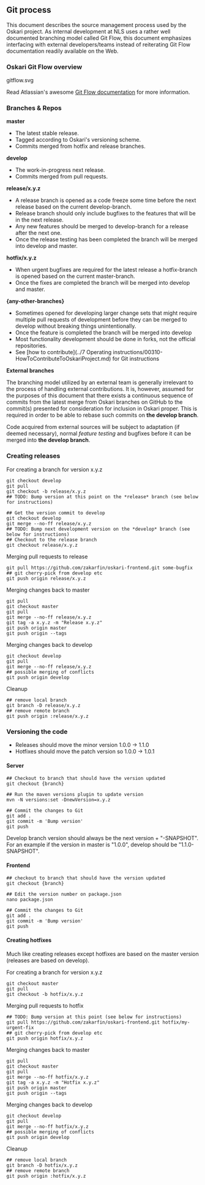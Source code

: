 ## Git process

This document describes the source management process used by the Oskari project. As internal development at NLS uses a ​rather ​well ​documented ​branching ​model called ​Git Flow, this document emphasizes interfacing with external developers/teams instead of reiterating ​Git Flow documentation readily available on the Web.

### Oskari Git Flow overview

gitflow.svg

Read Atlassian's awesome [Git Flow documentation](https://www.atlassian.com/git/tutorials/comparing-workflows/gitflow-workflow) for more information.

### Branches & Repos

**master**
- The latest stable release.
- Tagged according to Oskari's versioning scheme.
- Commits merged from hotfix and release branches.

**develop**
- The work-in-progress next release.
- Commits merged from pull requests.

**release/x.y.z**
- A release branch is opened as a code freeze some time before the next release based on the current develop-branch.
- Release branch should only include bugfixes to the features that will be in the next release.
- Any new features should be merged to develop-branch for a release after the next one.
- Once the release testing has been completed the branch will be merged into develop and master.

**hotfix/x.y.z**
- When urgent bugfixes are required for the latest release a hotfix-branch is opened based on the current master-branch.
- Once the fixes are completed the branch will be merged into develop and master.

**{any-other-branches}**
- Sometimes opened for developing larger change sets that might require multiple pull requests of development before they can be merged to develop without breaking things unintentionally.
- Once the feature is completed the branch will be merged into develop
- Most functionality development should be done in forks, not the official repositories.
- See [how to contribute](../7 Operating instructions/00310-HowToContributeToOskariProject.md) for Git instructions

**External branches**

The branching model utilized by an external team is generally irrelevant to the process of handling external contributions. It is, however, assumed for the purposes of this document that there exists a continuous sequence of commits from the latest merge from Oskari branches on GitHub to the commit(s) presented for consideration for inclusion in Oskari proper. This is required in order to be able to rebase such commits on **the develop branch**.

Code acquired from external sources will be subject to adaptation (if deemed necessary), normal _feature testing_ and bugfixes before it can be merged into **the develop branch**.

### Creating releases

For creating a branch for version x.y.z

    git checkout develop
    git pull
    git checkout -b release/x.y.z
    ## TODO: Bump version at this point on the *release* branch (see below for instructions)

    ## Get the version commit to develop
    git checkout develop
    git merge --no-ff release/x.y.z
    ## TODO: Bump next development version on the *develop* branch (see below for instructions)
    ## Checkout to the release branch
    git checkout release/x.y.z

Merging pull requests to release

    git pull https://github.com/zakarfin/oskari-frontend.git some-bugfix
    ## git cherry-pick from develop etc
    git push origin release/x.y.z

Merging changes back to master

    git pull
    git checkout master
    git pull
    git merge --no-ff release/x.y.z
    git tag -a x.y.z -m "Release x.y.z"
    git push origin master
    git push origin --tags

Merging changes back to develop

    git checkout develop
    git pull
    git merge --no-ff release/x.y.z
    ## possible merging of conflicts
    git push origin develop

Cleanup

    ## remove local branch
    git branch -D release/x.y.z
    ## remove remote branch
    git push origin :release/x.y.z

### Versioning the code
- Releases should move the minor version 1.0.0 -> 1.1.0
- Hotfixes should move the patch version so 1.0.0 -> 1.0.1

#### Server
    ## Checkout to branch that should have the version updated
    git checkout {branch}

    ## Run the maven versions plugin to update version
    mvn -N versions:set -DnewVersion=x.y.z

    ## Commit the changes to Git
    git add .
    git commit -m 'Bump version'
    git push

Develop branch version should always be the next version + "-SNAPSHOT". For an example if the version in master is "1.0.0", develop should be "1.1.0-SNAPSHOT".

#### Frontend

    ## checkout to branch that should have the version updated
    git checkout {branch}

    ## Edit the version number on package.json
    nano package.json

    ## Commit the changes to Git
    git add .
    git commit -m 'Bump version'
    git push

#### Creating hotfixes
Much like creating releases except hotfixes are based on the master version (releases are based on develop).

For creating a branch for version x.y.z

    git checkout master
    git pull
    git checkout -b hotfix/x.y.z

Merging pull requests to hotfix

    ## TODO: Bump version at this point (see below for instructions)
    git pull https://github.com/zakarfin/oskari-frontend.git hotfix/my-urgent-fix
    ## git cherry-pick from develop etc
    git push origin hotfix/x.y.z

Merging changes back to master

    git pull
    git checkout master
    git pull
    git merge --no-ff hotfix/x.y.z
    git tag -a x.y.z -m "Hotfix x.y.z"
    git push origin master
    git push origin --tags

Merging changes back to develop

    git checkout develop
    git pull
    git merge --no-ff hotfix/x.y.z
    ## possible merging of conflicts
    git push origin develop

Cleanup

    ## remove local branch
    git branch -D hotfix/x.y.z
    ## remove remote branch
    git push origin :hotfix/x.y.z
